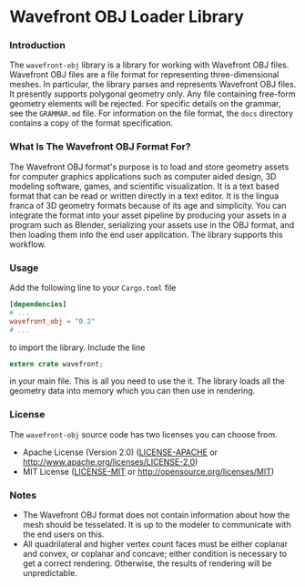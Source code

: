 # Wavefront OBJ Loader Library
### Introduction
The `wavefront-obj` library is a library for working with Wavefront OBJ files. Wavefront OBJ files are a file format for representing three-dimensional meshes. In particular, the library parses and represents Wavefront OBJ files. It presently supports polygonal geometry only. Any file containing free-form geometry elements will be rejected. For specific details on the grammar, see the `GRAMMAR.md` file. For information on the file format, the `docs` directory contains a copy of the format specification.

### What Is The Wavefront OBJ Format For?
The Wavefront OBJ format's purpose is to load and store geometry assets for computer graphics applications such as computer aided design, 3D modeling software, games, and scientific visualization. It is a text based format that can be read or written directly in a text editor. It is the lingua franca of 3D geometry formats because of its age and simplicity. You can integrate the format into your asset pipeline by producing your assets in a program such as Blender, serializing your assets use in the OBJ format, and then loading them into the end user application. The library supports this workflow.

### Usage
Add the following line to your `Cargo.toml` file
```toml
[dependencies]
# ...
wavefront_obj = "0.2"
# ...
```
to import the library. Include the line
```rust
extern crate wavefront;
```
in your main file. This is all you need to use the it. The library loads all the geometry data into memory which you can then use in rendering.

### License
The `wavefront-obj` source code has two licenses you can choose from.
 * Apache License (Version 2.0) ([LICENSE-APACHE](LICENSE-APACHE) or http://www.apache.org/licenses/LICENSE-2.0)
 * MIT License ([LICENSE-MIT](LICENSE-MIT) or http://opensource.org/licenses/MIT)

### Notes
* The Wavefront OBJ format does not contain information about how the mesh should be tesselated. It is up to the modeler to communicate with the end users on this.
* All quadrilateral and higher vertex count faces must be either coplanar and convex, or coplanar and concave; either condition is necessary to get a correct rendering. Otherwise, the results of rendering will be unpredictable.